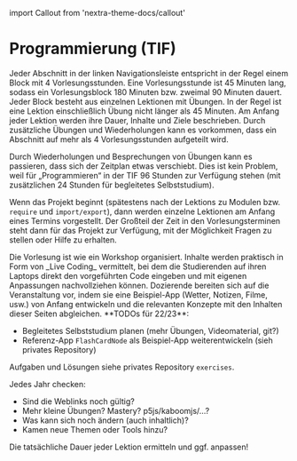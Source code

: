 import Callout from 'nextra-theme-docs/callout'

# Programmierung (TIF)

Jeder Abschnitt in der linken Navigationsleiste 
entspricht in der Regel einem Block mit 4 
Vorlesungsstunden. Eine Vorlesungsstunde ist 45 Minuten
lang, sodass ein Vorlesungsblock 180 Minuten bzw. 
zweimal 90 Minuten dauert. Jeder Block besteht aus 
einzelnen Lektionen mit Übungen. In der Regel ist eine 
Lektion einschließlich Übung nicht länger als 45 
Minuten. Am Anfang jeder Lektion werden ihre 
Dauer, Inhalte und Ziele beschrieben. Durch 
zusätzliche Übungen und Wiederholungen kann es
vorkommen, dass ein Abschnitt auf mehr als 4 
Vorlesungsstunden aufgeteilt wird.

Durch Wiederholungen und Besprechungen von
Übungen kann es passieren, dass sich der
Zeitplan etwas verschiebt. Dies ist kein Problem,
weil für „Programmieren“ in der TIF 96 Stunden
zur Verfügung stehen (mit zusätzlichen 24 
Stunden für begleitetes Selbststudium).

Wenn das Projekt beginnt (spätestens nach
der Lektions zu Modulen bzw. `require` und 
`import/export`),
dann werden einzelne Lektionen am Anfang
eines Termins vorgestellt. Der Großteil der
Zeit in den Vorlesungsterminen steht dann 
für das Projekt zur Verfügung, mit der 
Möglichkeit Fragen zu stellen oder Hilfe zu
erhalten.

<Callout>
  Die Vorlesung ist wie ein Workshop organisiert. Inhalte werden 
  praktisch in Form von _Live Coding_ vermittelt, bei dem die 
  Studierenden auf ihren Laptops direkt den vorgeführten Code 
  eingeben und mit eigenen Anpassungen nachvollziehen können. 
</Callout>

<Callout type="warning" emoji="✅">
  Dozierende bereiten sich auf die Veranstaltung vor, 
  indem sie 
  eine Beispiel-App (Wetter, Notizen, Filme, usw.) von Anfang 
  entwickeln und die relevanten Konzepte mit den Inhalten dieser
  Seiten abgleichen.
</Callout>

<Callout type="error" emoji="‼️">
**TODOs für 22/23**: 

- Begleitetes Selbststudium planen (mehr Übungen, Videomaterial, git?)
- Referenz-App `FlashCardNode` als Beispiel-App weiterentwickeln (sieh privates Repository)

Aufgaben und Lösungen siehe privates 
Repository `exercises`.

Jedes Jahr checken:

- Sind die Weblinks noch gültig?
- Mehr kleine Übungen? Mastery? p5js/kaboomjs/…?
- Was kann sich noch ändern (auch inhaltlich)?
- Kamen neue Themen oder Tools hinzu?

Die tatsächliche Dauer jeder Lektion ermitteln und ggf. anpassen!
</Callout>